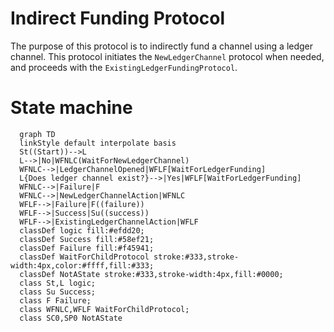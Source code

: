 # Indirect Funding Protocol

The purpose of this protocol is to indirectly fund a channel using a ledger channel. This protocol initiates the `NewLedgerChannel` protocol when needed, and proceeds with the `ExistingLedgerFundingProtocol`.

# State machine

```mermaid
  graph TD
  linkStyle default interpolate basis
  St((Start))-->L
  L-->|No|WFNLC(WaitForNewLedgerChannel)
  WFNLC-->|LedgerChannelOpened|WFLF[WaitForLedgerFunding]
  L{Does ledger channel exist?}-->|Yes|WFLF[WaitForLedgerFunding]
  WFNLC-->|Failure|F
  WFNLC-->|NewLedgerChannelAction|WFNLC
  WFLF-->|Failure|F((failure))
  WFLF-->|Success|Su((success))
  WFLF-->|ExistingLedgerChannelAction|WFLF
  classDef logic fill:#efdd20;
  classDef Success fill:#58ef21;
  classDef Failure fill:#f45941;
  classDef WaitForChildProtocol stroke:#333,stroke-width:4px,color:#ffff,fill:#333;
  classDef NotAState stroke:#333,stroke-width:4px,fill:#0000;
  class St,L logic;
  class Su Success;
  class F Failure;
  class WFNLC,WFLF WaitForChildProtocol;
  class SC0,SP0 NotAState
```
